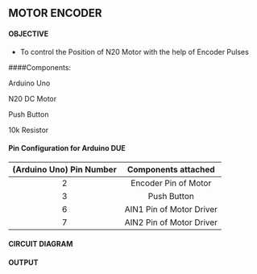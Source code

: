 ## MOTOR ENCODER

#### OBJECTIVE

* To control the Position of N20 Motor with the help of Encoder Pulses




####Components:

Arduino Uno

N20 DC Motor

Push Button

10k Resistor



#### Pin Configuration for Arduino DUE

| (Arduino Uno) Pin Number |   Components attached    |
| :----------------------: | :----------------------: |
|            2             |   Encoder Pin of Motor   |
|            3             |       Push Button        |
|            6             | AIN1 Pin of Motor Driver |
|            7             | AIN2 Pin of Motor Driver |

#### CIRCUIT DIAGRAM




#### OUTPUT



